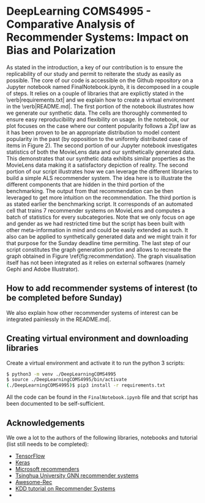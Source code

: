 #  DeepLearning COMS4995 - Comparative Analysis of Recommender Systems: Impact on Bias and Polarization

As stated in the introduction, a key of our contribution is to ensure the replicability of our study and permit to reiterate the study as easily as possible. The core of our code is accessible on the Github repository on a Jupyter notebook named FinalNotebook.ipynb, it is decomposed in a couple of steps. It relies on a couple of libraries that are explictly stated in the \verb|requirements.txt| and we explain how to create a virtual environment in the \verb|README.md|. The first portion of the notebook illustrates how we generate our synthetic data. The cells are thoroughly commented to ensure easy reproducibility and flexibility on usage. In the notebook, our plot focuses on the case where our content popularity follows a Zipf law as it has been proven to be an appropriate distribution to model content popularity in the past (by opposition to the uniformly distributed case of items in Figure 2). The second portion of our Jupyter notebook investigates statistics of both the MovieLens data and our synthetically generated data. This demonstrates that our synthetic data exhibits similar properties as the MovieLens data making it a satisfactory depiction of reality. The second portion of our script illustrates how we can leverage the different libraries to build a simple ALS recommender system. The idea here is to illustrate the different components that are hidden in the third portion of the benchmarking. The output from that recommendation can be then leveraged to get more intuition on the recommendation. The third portion is as stated earlier the benchmarking script. It corresponds of an automated cell that trains 7 recommender systems on MovieLens and computes a batch of statistics for every subcategories. Note that we only focus on age and gender as we had restricted time but the script has been built with other meta-information in mind and could be easily extended as such. It also can be applied to synthetically generated data and we might train it for that purpose for the Sunday deadline time permiting. The last step of our script constitutes the graph generation portion and allows to recreate the graph obtained in Figure \ref{fig:recommendation}. The graph visualisation itself has not been integrated as it relies on external softwares (namely Gephi and Adobe Illustrator).  

## How to add recommender systems of interest (to be completed before Sunday)

We also explain how other recommender systems of interest can be integrated painlessly in the README.md|.

## Creating virtual environment and downloading libraries

Create a virtual environment and activate it to run the python 3 scripts:
```bash
$ python3 -m venv ./DeepLearningCOMS4995
$ source ./DeepLearningCOMS4995/bin/activate
(./DeepLearningCOMS4995)$ pip3 install -r requirements.txt
```
All the code can be found in the ``FinalNotebook.ipynb`` file and that script has been documented to be self-sufficient. 

## Acknowledgements
We owe a lot to the authors of the following libraries, notebooks and tutorial (list still needs to be completed):
- [TensorFlow](https://www.tensorflow.org/)
- [Keras](https://keras.io/)
- [Microsoft recommenders](https://github.com/microsoft/recommenders/)
- [Tsinghua University GNN recommender systems](https://github.com/tsinghua-fib-lab/GNN-Recommender-Systems)
- [Awesome-Rec](https://github.com/RUCAIBox/Awesome-RSPapers)
- [KDD tutorial on Recommender Systems](https://sites.google.com/view/kdd20-marketplace-autorecsys/)
- 
